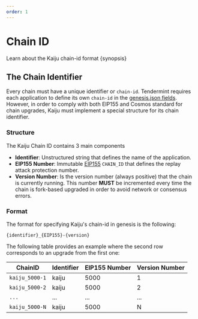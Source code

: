 ```yaml
---
order: 1
---
```


# Chain ID

Learn about the Kaiju chain-id format {synopsis}

## The Chain Identifier

Every chain must have a unique identifier or `chain-id`. Tendermint requires each application to define its
own `chain-id` in the [genesis.json fields](https://docs.tendermint.com/master/spec/core/genesis.html#genesis-fields).
However, in order to comply with both EIP155 and Cosmos standard for chain upgrades, Kaiju must implement a special
structure for its chain identifier.

### Structure

The Kaiju Chain ID contains 3 main components

- **Identifier**: Unstructured string that defines the name of the application.
- **EIP155 Number**: Immutable [EIP155](https://github.com/ethereum/EIPs/blob/master/EIPS/eip-155.md) `CHAIN_ID` that
  defines the replay attack protection number.
- **Version Number**: Is the version number (always positive) that the chain is currently running. This number **MUST**
  be incremented every time the chain is fork-based upgraded in order to avoid network or consensus errors.

### Format

The format for specifying Kaiju's chain-id in genesis is the following:

```
{identifier}_{EIP155}-{version}
```

The following table provides an example where the second row corresponds to an upgrade from the first one:

| ChainID          | Identifier | EIP155 Number | Version Number |
|------------------|------------|---------------|----------------|
| `kaiju_5000-1` | kaiju    | 5000          | 1              |
| `kaiju_5000-2` | kaiju    | 5000          | 2              |
| `...`            | ...        | ...           | ...            |
| `kaiju_5000-N` | kaiju    | 5000          | N              |
